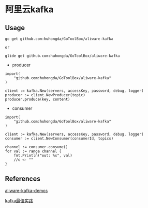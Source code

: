# 阿里云kafka

## Usage

```
go get github.com:huhongda/GoToolBox/aliware-kafka

or 

glide get github.com:huhongda/GoToolBox/aliware-kafka
```

* producer
```
import(
    "github.com:huhongda/GoToolBox/aliware-kafka"
)

client := kafka.New(servers, accessKey, password, debug, logger)
producer := client.NewProducer(topic)
producer.produce(key, content)
```

* consumer
```
import(
    "github.com:huhongda/GoToolBox/aliware-kafka"
)

client := kafka.New(servers, accessKey, password, debug, logger)
consumer := client.NewConsumer(consumerId, topics)

channel := consumer.consume()
for val := range channel {
    fmt.Println("out: %s", val)
    //c <- ""
} 
```

## References

[aliware-kafka-demos](https://github.com/AliwareMQ/aliware-kafka-demos/kafka-go-demo)

[kafka最佳实践](https://help.aliyun.com/document_detail/60691.html?spm=5176.product29530.6.609.FpkKHb)
